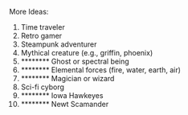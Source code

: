 More Ideas: 
1.	Time traveler
2.	Retro gamer
3.	Steampunk adventurer
4.	Mythical creature (e.g., griffin, phoenix)
5.	******** Ghost or spectral being
6.	******** Elemental forces (fire, water, earth, air)
7.	******** Magician or wizard
8.	Sci-fi cyborg
9.  ******** Iowa Hawkeyes
10. ******** Newt Scamander